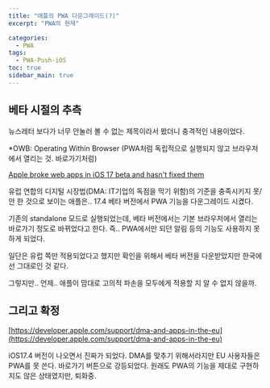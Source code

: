```yaml
---
title: "애플의 PWA 다운그레이드(?)"
excerpt: "PWA의 현재"

categories:
  - PWA
tags:
  - PWA-Push-iOS
toc: true
sidebar_main: true
---
```


## 베타 시절의 추측

뉴스레터 보다가 너무 안눌러 볼 수 없는 제목이라서 봤더니 충격적인 내용이었다.

\*OWB: Operating Within Browser (PWA처럼 독립적으로 실행되지 않고 브라우저에서 열리는 것. 바로가기처럼)

[Apple broke web apps in iOS 17 beta and hasn't fixed them](https://www.theregister.com/2024/02/08/apple_web_apps_eu/)

유럽 연합의 디지털 시장법(DMA: IT기업의 독점을 막기 위함)의 기준을 충족시키지 못/안 한 것으로 보이는 애플은.. 17.4 베타 버전에서 PWA 기능을 다운그레이드 시켰다.

기존의 standalone 모드로 실행되었는데, 베타 버전에서는 기본 브라우저에서 열리는 바로가기 정도로 바뀌었다고 한다. 즉.. PWA에서만 되던 알림 등의 기능도 사용하지 못하게 되었다.

일단은 유럽 쪽만 적용되었다고 했지만 확인을 위해서 베타 버전을 다운받았지만 한국에선 그대로인 것 같다.

그렇지만.. 언제.. 애플이 맘대로 고의적 파손을 모두에게 적용할 지 알 수 없지 않을까.

## 그리고 확정

[https://developer.apple.com/support/dma-and-apps-in-the-eu](https://developer.apple.com/support/dma-and-apps-in-the-eu)

iOS17.4 버전이 나오면서 진짜가 되었다. DMA를 맞추기 위해서라지만 EU 사용자들은 PWA를 못 쓴다. 바로가기 버튼으로 강등되었다.
원래도 PWA의 기능을 제대로 구현하지도 않은 상태였지만, 퇴화중.
